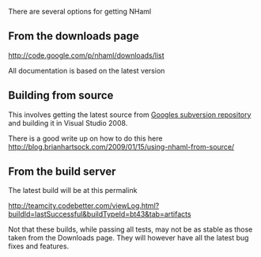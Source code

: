 There are several options for getting NHaml

## From the downloads page ##

http://code.google.com/p/nhaml/downloads/list

All documentation is based on the latest version

## Building from source ##
This involves getting the latest source from [Googles subversion repository](http://code.google.com/p/nhaml/source/checkout) and building it in Visual Studio 2008.

There is a good write up on how to do this here
http://blog.brianhartsock.com/2009/01/15/using-nhaml-from-source/

## From the build server ##

The latest build will be at this permalink

http://teamcity.codebetter.com/viewLog.html?buildId=lastSuccessful&buildTypeId=bt43&tab=artifacts

Not that these builds, while passing all tests, may not be as stable as those taken from the Downloads page. They will however have all the latest bug fixes and features.